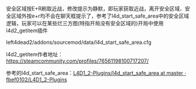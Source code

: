 安全区域按E+R刷取近战，修改提示为静默，即玩家获取近战，离开安全区域、安全区域外按e+r均不会在聊天框提示了，参考了l4d_start_safe_area中的安全区域逻辑，玩家可以在某些烂三方图(特指开局没有安全区域的)开局中使用l4d2_getitem插件

left4dead2/addons/sourcemod/data/l4d_start_safe_area.cfg





l4d2_getitem作者地址：https://steamcommunity.com/profiles/76561198100717207/



参考的l4d_start_safe_area：[L4D1_2-Plugins/l4d_start_safe_area at master · fbef0102/L4D1_2-Plugins](https://github.com/fbef0102/L4D1_2-Plugins/tree/master/l4d_start_safe_area)
